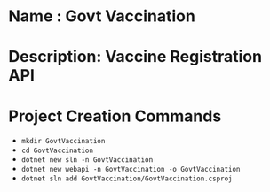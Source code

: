 # Name : Govt Vaccination
# Description: Vaccine Registration API


# Project Creation Commands

- `mkdir GovtVaccination`
- `cd GovtVaccination`
- `dotnet new sln -n GovtVaccination`
- `dotnet new webapi -n GovtVaccination -o GovtVaccination`
- `dotnet sln add GovtVaccination/GovtVaccination.csproj`
